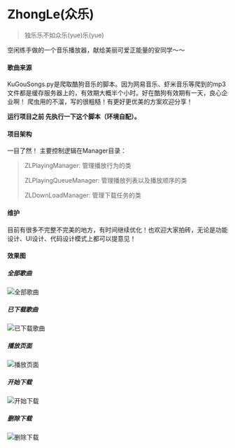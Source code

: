 # ZhongLe(众乐)

>独乐乐不如众乐(yue)乐(yue)

空闲练手做的一个音乐播放器，献给美丽可爱正能量的安同学～～


#### 歌曲来源

KuGouSongs.py是爬取酷狗音乐的脚本。因为网易音乐、虾米音乐等爬到的mp3文件都是缓存服务器上的，有效期大概半个小时。好在酷狗有效期有一天，良心企业啊！ 
爬虫用的不溜，写的很粗糙！有更好更优美的方案欢迎分享！

**运行项目之前 先执行一下这个脚本（环境自配）。**

#### 项目架构

一目了然！
主要控制逻辑在Manager目录：
>ZLPlayingManager: 管理播放行为的类
>
>ZLPlayingQueueManager: 管理播放列表以及播放顺序的类
>
>ZLDownLoadManager: 管理下载任务的类 

#### 维护

目前有很多不完整不完美的地方，有时间继续优化！也欢迎大家拍砖，无论是功能设计、UI设计、代码设计模式上都可以提意见！

#### 效果图

##### 全部歌曲

![全部歌曲](http://upload-images.jianshu.io/upload_images/1136939-9834114f2220d970.PNG?imageMogr2/auto-orient/strip%7CimageView2/2/h/640)

##### 已下载歌曲

![已下载歌曲](http://upload-images.jianshu.io/upload_images/1136939-a0580b934a0ea3df.PNG?imageMogr2/auto-orient/strip%7CimageView2/2/h/640)

##### 播放页面

![播放页面](http://upload-images.jianshu.io/upload_images/1136939-ffb3fc8a1d1978ad.PNG?imageMogr2/auto-orient/strip%7CimageView2/2/h/640)

##### 开始下载

![开始下载](http://upload-images.jianshu.io/upload_images/1136939-4a46f5454d1c66ab.PNG?imageMogr2/auto-orient/strip%7CimageView2/2/h/640)

##### 删除下载

![删除下载](http://upload-images.jianshu.io/upload_images/1136939-49825f5c6127e994.PNG?imageMogr2/auto-orient/strip%7CimageView2/2/h/640)


